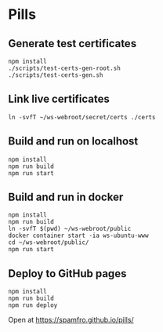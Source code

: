 # Pills

## Generate test certificates
```
npm install
./scripts/test-certs-gen-root.sh
./scripts/test-certs-gen.sh
```
## Link live certificates
```
ln -svfT ~/ws-webroot/secret/certs ./certs
```
## Build and run on localhost
```
npm install
npm run build
npm run start
```
## Build and run in docker
```
npm install
npm run build
ln -svfT $(pwd) ~/ws-webroot/public
docker container start -ia ws-ubuntu-www
cd ~/ws-webroot/public/
npm run start
```
## Deploy to GitHub pages
```
npm install
npm run build
npm run deploy
```
Open at https://spamfro.github.io/pills/
